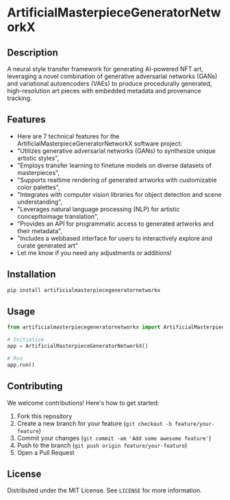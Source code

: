 # ArtificialMasterpieceGeneratorNetworkX

## Description

A neural style transfer framework for generating AI-powered NFT art, leveraging a novel combination of generative adversarial networks (GANs) and variational autoencoders (VAEs) to produce procedurally generated, high-resolution art pieces with embedded metadata and provenance tracking.

## Features

- Here are 7 technical features for the ArtificialMasterpieceGeneratorNetworkX software project:
- "Utilizes generative adversarial networks (GANs) to synthesize unique artistic styles",
- "Employs transfer learning to finetune models on diverse datasets of masterpieces",
- "Supports realtime rendering of generated artworks with customizable color palettes",
- "Integrates with computer vision libraries for object detection and scene understanding",
- "Leverages natural language processing (NLP) for artistic concepttoimage translation",
- "Provides an API for programmatic access to generated artworks and their metadata",
- "Includes a webbased interface for users to interactively explore and curate generated art"
- Let me know if you need any adjustments or additions!
## Installation

```bash
pip install artificialmasterpiecegeneratornetworkx
```

## Usage

```python
from artificialmasterpiecegeneratornetworkx import ArtificialMasterpieceGeneratorNetworkX

# Initialize
app = ArtificialMasterpieceGeneratorNetworkX()

# Run
app.run()
```

## Contributing

We welcome contributions! Here's how to get started:

1. Fork this repository
2. Create a new branch for your feature (`git checkout -b feature/your-feature`)
3. Commit your changes (`git commit -am 'Add some awesome feature'`)
4. Push to the branch (`git push origin feature/your-feature`)
5. Open a Pull Request

## License

Distributed under the MIT License. See `LICENSE` for more information.
